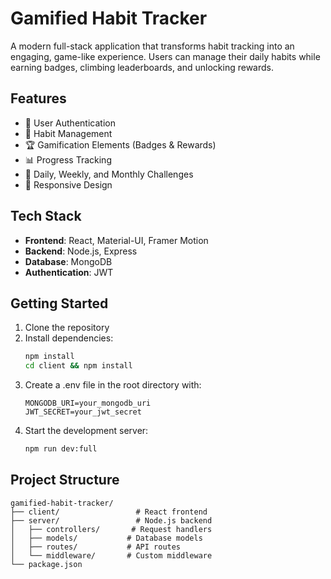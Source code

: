 # Gamified Habit Tracker

A modern full-stack application that transforms habit tracking into an engaging, game-like experience. Users can manage their daily habits while earning badges, climbing leaderboards, and unlocking rewards.

## Features

- 🔐 User Authentication
- 📝 Habit Management
- 🏆 Gamification Elements (Badges & Rewards)
- 📊 Progress Tracking
- 🎯 Daily, Weekly, and Monthly Challenges
- 📱 Responsive Design

## Tech Stack

- **Frontend**: React, Material-UI, Framer Motion
- **Backend**: Node.js, Express
- **Database**: MongoDB
- **Authentication**: JWT

## Getting Started

1. Clone the repository
2. Install dependencies:
   ```bash
   npm install
   cd client && npm install
   ```
3. Create a .env file in the root directory with:
   ```
   MONGODB_URI=your_mongodb_uri
   JWT_SECRET=your_jwt_secret
   ```
4. Start the development server:
   ```bash
   npm run dev:full
   ```

## Project Structure

```
gamified-habit-tracker/
├── client/                 # React frontend
├── server/                 # Node.js backend
│   ├── controllers/       # Request handlers
│   ├── models/           # Database models
│   ├── routes/           # API routes
│   └── middleware/       # Custom middleware
└── package.json
```
